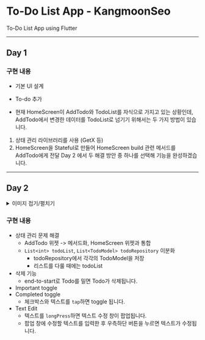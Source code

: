 # To-Do List App - KangmoonSeo
To-Do List App using Flutter

---
## Day 1

### 구현 내용

- 기본 UI 설계 
- To-do 추가 

- 현재 HomeScreen이 AddTodo와 TodoList를 자식으로 가지고 있는 상황인데,
AddTodo에서 변경한 데이터를 TodoList로 넘기기 위해서는 두 가지 방법이 있습니다.
1. 상태 관리 라이브러리를 사용 (GetX 등)
2. HomeScreen을 Stateful로 만들어 HomeScreen build 관련  메서드를 AddTodo에게 전달
Day 2 에서 두 해결 방안 중 하나를 선택해 기능을 완성하겠습니다.

---
## Day 2

<details>
<summary>이미지 접기/펼치기</summary>

### To-Do 생성 UI 개선
![To-Do 생성 UI 개선](images/AddTodo.gif)

### Important 토글
![Important 토글](images/ToggleImportant.gif)

### Completed 토글
![Completed 토글](images/ToggleCompleted.gif)

## 텍스트 수정
![텍스트 수정](images/EditText.gif)

## To-Do 삭제
![To-Do 삭제](images/DeleteTodo.gif)
</details>


### 구현 내용

- 상태 관리 문제 해결 
    - AddTodo 위젯 -> 메서드화, HomeScreen 위젯과 통합
    - `List<int> todoList`, `List<TodoModel> todoRepository` 이분화
        - todoRepository에서 각각의 TodoModel을 저장
        - 리스트를 다룰 때에는 todoList 
- 삭제 기능
    - end-to-start로 Todo를 밀면 Todo가 삭제됩니다. 
- Important toggle 
- Completed toggle
    - 체크박스와 텍스트를 `tap`하면 toggle 됩니다.
- Text Edit
    - 텍스트를 `longPress`하면 텍스트 수정 창이 팝업됩니다.
    - 팝업 창에 수정할 텍스트를 입력한 후 우측하단 버튼을 누르면 텍스트가 수정됩니다. 
